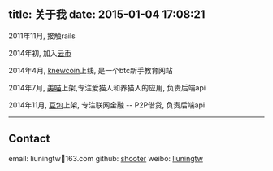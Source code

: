 title: 关于我
date: 2015-01-04 17:08:21
---

2011年11月, 接触rails

2014年初, 加入[云币](https://yunbi.com/)

2014年4月, [knewcoin](http://knewcoin.com/)上线, 是一个btc新手教育网站

2014年7月, [美喵](http://meimiaoapp.com/)上架,专注爱猫人和养猫人的应用, 负责后端api

2014年11月, [豆包](http://doubao.io/)上架, 专注联网金融 -- P2P借贷, 负责后端api

---

## Contact

email: liuningtw163.com
github: [shooter](https://github.com/shooterman)
weibo:  [liuningtw](http://www.weibo.com/liuningtw)
